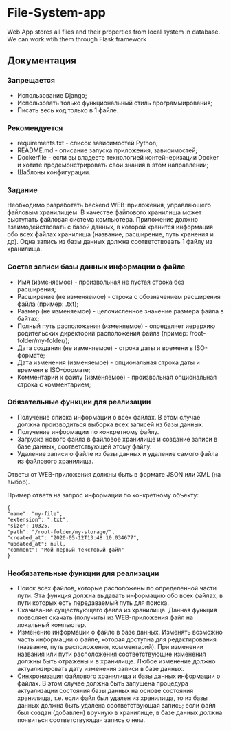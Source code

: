 # File-System-app

Web App stores all files and their properties from local system in database. We can work wtih them through Flask framework

## Документация

### <b>Запрещается</b>

- Использование Django;
- Использовать только функциональный стиль программирования;
- Писать весь код только в 1 файле.

### <b>Рекомендуется</b>

- requirements.txt - список зависимостей Python;
- README.md - описание запуска приложения, зависимостей;
- Dockerfile - если вы владеете технологией контейнеризации Docker и хотите продемонстрировать свои знания в этом направлении;
- Шаблоны конфигурации.

### <b>Задание</b>

Необходимо разработать backend WEB-приложения, управляющего файловым хранилищем. В качестве файлового хранилища может выступать файловая система компьютера. Приложение должно взаимодействовать с базой данных, в которой хранится информация обо всех файлах хранилища (название, расширение, путь хранения и др). Одна запись из базы данных должна соответствовать 1 файлу из хранилища.

### <b>Состав записи базы данных информации о файле</b>

- Имя (изменяемое) - произвольная не пустая строка без расширения;
- Расширение (не изменяемое) - строка с обозначением расширения файла (пример: .txt);
- Размер (не изменяемое) - целочисленное значение размера файла в байтах;
- Полный путь расположения (изменяемое) - определяет иерархию родительских директорий расположения файла (пример: /root-folder/my-folder/);
- Дата создания (не изменяемое) - строка даты и времени в ISO-формате;
- Дата изменения (изменяемое) - опциональная строка даты и времени в ISO-формате;
- Комментарий к файлу (изменяемое) - произвольная опциональная строка с комментарием;

### <b>Обязательные функции для реализации</b>

- Получение списка информации о всех файлах. В этом случае должна производиться выборка всех записей из базы данных.
- Получение информации по конкретному файлу.
- Загрузка нового файла в файловое хранилище и создание записи в базе данных, соответствующей этому файлу.
- Удаление записи о файле из базы данных и удаление самого файла из файлового хранилища.

Ответы от WEB-приложения должны быть в формате JSON или XML (на выбор).

Пример ответа на запрос информации по конкретному объекту:

    {
    "name": "my-file",
    "extension": ".txt",
    "size": 10325,
    "path": "/root-folder/my-storage/",
    "created_at": "2020-05-12T13:48:10.034677",
    "updated_at": null,
    "comment": "Мой первый текстовый файл"
    }

### <b>Необязательные функции для реализации</b>

- Поиск всех файлов, которые расположены по определенной части пути. Эта функция должна выдавать информацию обо всех файлах, в пути которых есть передаваемый путь для поиска.
- Скачивание существующего файла из хранилища. Данная функция позволяет скачать (получить) из WEB-приложения файл на локальный компьютер.
- Изменение информации о файле в базе данных. Изменять возможно часть информации о файле, которая доступна для редактирования (название, путь расположения, комментарий). При изменении названия или пути расположения соответствующие изменения должны быть отражены и в хранилище. Любое изменение должно актуализировать дату изменения записи в базе данных.
- Синхронизация файлового хранилища и базы данных информации о файлах. В этом случае должна быть запущена процедура актуализации состояния базы данных на основе состояния хранилища, т.е. если файл был удален из хранилища, то из базы данных должна быть удалена соответствующая запись; если файл был создан (добавлен) вручную в хранилище, в базе данных должна появиться соответствующая запись о нем.
